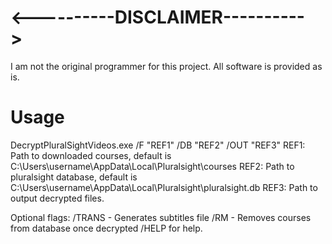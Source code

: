 # <----------DISCLAIMER---------->
I am not the original programmer for this project. All software is provided as is.

# Usage

DecryptPluralSightVideos.exe /F "REF1" /DB "REF2" /OUT "REF3"
REF1: Path to downloaded courses, default is C:\Users\username\AppData\Local\Pluralsight\courses
REF2: Path to pluralsight database, default is C:\Users\username\AppData\Local\Pluralsight\pluralsight.db
REF3: Path to output decrypted files.

Optional flags:
/TRANS - Generates subtitles file
/RM - Removes courses from database once decrypted
/HELP for help.


